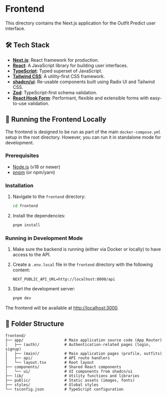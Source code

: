 # Frontend

This directory contains the Next.js application for the Outfit Predict user interface.

## 🛠️ Tech Stack

- **[Next.js](https://nextjs.org/)**: React framework for production.
- **[React](https://reactjs.org/)**: A JavaScript library for building user interfaces.
- **[TypeScript](https://www.typescriptlang.org/)**: Typed superset of JavaScript.
- **[Tailwind CSS](https://tailwindcss.com/)**: A utility-first CSS framework.
- **[shadcn/ui](https://ui.shadcn.com/)**: Re-usable components built using Radix UI and Tailwind CSS.
- **[Zod](https://zod.dev/)**: TypeScript-first schema validation.
- **[React Hook Form](https://react-hook-form.com/)**: Performant, flexible and extensible forms with easy-to-use validation.

## 🚀 Running the Frontend Locally

The frontend is designed to be run as part of the main `docker-compose.yml` setup in the root directory. However, you can run it in standalone mode for development.

### Prerequisites

- [Node.js](https://nodejs.org/) (v18 or newer)
- [pnpm](https://pnpm.io/) (or npm/yarn)

### Installation

1.  Navigate to the `frontend` directory:
    ```bash
    cd frontend
    ```

2.  Install the dependencies:
    ```bash
    pnpm install
    ```

### Running in Development Mode

1.  Make sure the backend is running (either via Docker or locally) to have access to the API.

2.  Create a `.env.local` file in the `frontend` directory with the following content:
    ```
    NEXT_PUBLIC_API_URL=http://localhost:8000/api
    ```

3.  Start the development server:
    ```bash
    pnpm dev
    ```

The frontend will be available at [http://localhost:3000](http://localhost:3000).

## 📂 Folder Structure

```
frontend/
├── app/                  # Main application source code (App Router)
│   ├── (auth)/           # Authentication-related pages (login, signup)
│   ├── (main)/           # Main application pages (profile, outfits)
│   ├── api/              # API route handlers
│   └── layout.tsx        # Root layout
├── components/           # Shared React components
│   └── ui/               # UI components from shadcn/ui
├── lib/                  # Utility functions and libraries
├── public/               # Static assets (images, fonts)
├── styles/               # Global styles
└── tsconfig.json         # TypeScript configuration
```
